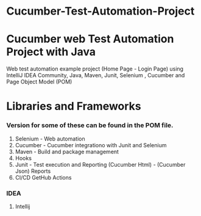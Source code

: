 # Cucumber-Test-Automation-Project

<h1> Cucumber web Test Automation Project with Java</h1>

<p>Web test automation example project (Home Page - Login Page) using IntelliJ IDEA Community, Java, Maven, Junit, Selenium , Cucumber and Page Object Model (POM)</p>


<h1>Libraries and Frameworks</h1>

<h3>Version for some of these can be found in the POM file.</h3>

1. Selenium - Web automation
2. Cucumber - Cucumber integrationo with Junit and Selenium
3. Maven - Build and package management
4. Hooks
5. Junit - Test execution and Reporting (Cucumber Html) - (Cucumber Json) Reports
6. CI/CD GetHub Actions

<h3>IDEA</h3>

1. Intellij

